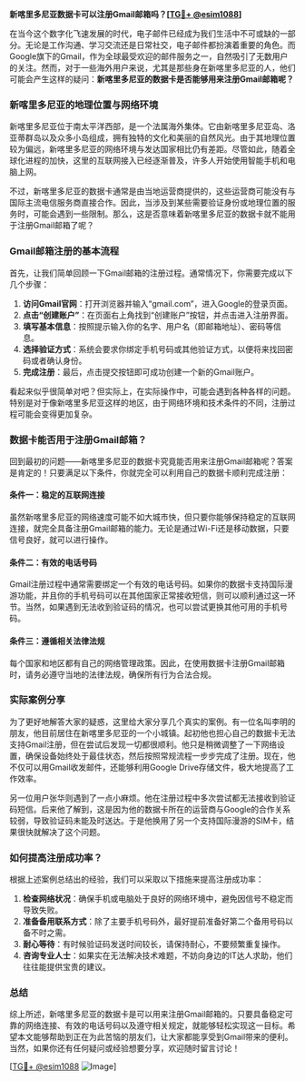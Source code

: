**新喀里多尼亚数据卡可以注册Gmail邮箱吗？[[TG💪+ @esim1088](https://t.me/s/esim1088)]**

在当今这个数字化飞速发展的时代，电子邮件已经成为我们生活中不可或缺的一部分。无论是工作沟通、学习交流还是日常社交，电子邮件都扮演着重要的角色。而Google旗下的Gmail，作为全球最受欢迎的邮件服务之一，自然吸引了无数用户的关注。然而，对于一些海外用户来说，尤其是那些身在新喀里多尼亚的人，他们可能会产生这样的疑问：**新喀里多尼亚的数据卡是否能够用来注册Gmail邮箱呢？**

### 新喀里多尼亚的地理位置与网络环境

新喀里多尼亚位于南太平洋西部，是一个法属海外集体。它由新喀里多尼亚岛、洛亚蒂群岛以及众多小岛组成，拥有独特的文化和美丽的自然风光。由于其地理位置较为偏远，新喀里多尼亚的网络环境与发达国家相比仍有差距。尽管如此，随着全球化进程的加快，这里的互联网接入已经逐渐普及，许多人开始使用智能手机和电脑上网。

不过，新喀里多尼亚的数据卡通常是由当地运营商提供的，这些运营商可能没有与国际主流电信服务商直接合作。因此，当涉及到某些需要验证身份或地理位置的服务时，可能会遇到一些限制。那么，这是否意味着新喀里多尼亚的数据卡就不能用于注册Gmail邮箱了呢？

### Gmail邮箱注册的基本流程

首先，让我们简单回顾一下Gmail邮箱的注册过程。通常情况下，你需要完成以下几个步骤：

1. **访问Gmail官网**：打开浏览器并输入“gmail.com”，进入Google的登录页面。
2. **点击“创建账户”**：在页面右上角找到“创建账户”按钮，并点击进入注册界面。
3. **填写基本信息**：按照提示输入你的名字、用户名（即邮箱地址）、密码等信息。
4. **选择验证方式**：系统会要求你绑定手机号码或其他验证方式，以便将来找回密码或者确认身份。
5. **完成注册**：最后，点击提交按钮即可成功创建一个新的Gmail账户。

看起来似乎很简单对吧？但实际上，在实际操作中，可能会遇到各种各样的问题。特别是对于像新喀里多尼亚这样的地区，由于网络环境和技术条件的不同，注册过程可能会变得更加复杂。

### 数据卡能否用于注册Gmail邮箱？

回到最初的问题——新喀里多尼亚的数据卡究竟能否用来注册Gmail邮箱呢？答案是肯定的！只要满足以下条件，你就完全可以利用自己的数据卡顺利完成注册：

#### 条件一：稳定的互联网连接
虽然新喀里多尼亚的网络速度可能不如大城市快，但只要你能够保持稳定的互联网连接，就完全具备注册Gmail邮箱的能力。无论是通过Wi-Fi还是移动数据，只要信号良好，就可以进行操作。

#### 条件二：有效的电话号码
Gmail注册过程中通常需要绑定一个有效的电话号码。如果你的数据卡支持国际漫游功能，并且你的手机号码可以在其他国家正常接收短信，则可以顺利通过这一环节。当然，如果遇到无法收到验证码的情况，也可以尝试更换其他可用的手机号码。

#### 条件三：遵循相关法律法规
每个国家和地区都有自己的网络管理政策。因此，在使用数据卡注册Gmail邮箱时，请务必遵守当地的法律法规，确保所有行为合法合规。

### 实际案例分享

为了更好地解答大家的疑惑，这里给大家分享几个真实的案例。有一位名叫李明的朋友，他目前居住在新喀里多尼亚的一个小城镇。起初他也担心自己的数据卡无法支持Gmail注册，但在尝试后发现一切都很顺利。他只是稍微调整了一下网络设置，确保设备始终处于最佳状态，然后按照常规流程一步步完成了注册。现在，他不仅可以用Gmail收发邮件，还能够利用Google Drive存储文件，极大地提高了工作效率。

另一位用户张华则遇到了一点小麻烦。他在注册过程中多次尝试都无法接收到验证码短信。后来他了解到，这是因为他的数据卡所在的运营商与Google的合作关系较弱，导致验证码未能及时送达。于是他换用了另一个支持国际漫游的SIM卡，结果很快就解决了这个问题。

### 如何提高注册成功率？

根据上述案例总结出的经验，我们可以采取以下措施来提高注册成功率：

1. **检查网络状况**：确保手机或电脑处于良好的网络环境中，避免因信号不稳定而导致失败。
2. **准备备用联系方式**：除了主要手机号码外，最好提前准备好第二个备用号码以备不时之需。
3. **耐心等待**：有时候验证码发送时间较长，请保持耐心，不要频繁重复操作。
4. **咨询专业人士**：如果实在无法解决技术难题，不妨向身边的IT达人求助，他们往往能提供宝贵的建议。

### 总结

综上所述，新喀里多尼亚的数据卡是可以用来注册Gmail邮箱的。只要具备稳定可靠的网络连接、有效的电话号码以及遵守相关规定，就能够轻松实现这一目标。希望本文能够帮助到正在为此苦恼的朋友们，让大家都能享受到Gmail带来的便利。当然，如果你还有任何疑问或经验想要分享，欢迎随时留言讨论！

[[TG💪+ @esim1088](https://t.me/s/esim1088) ![Image](https://i.postimg.cc/4NQfJmqS/Snipaste-2025-05-13-00-14-12.png)]